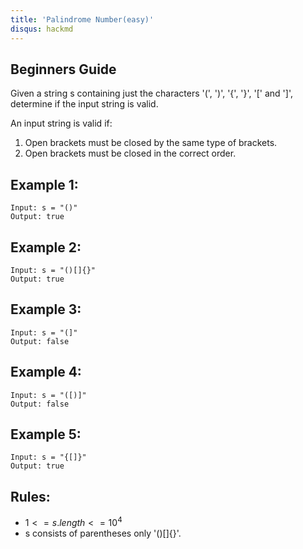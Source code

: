 ```yaml
---
title: 'Palindrome Number(easy)'
disqus: hackmd
---
```


## Beginners Guide

Given a string s containing just the characters '(', ')', '{', '}', '[' and ']', determine if the input string is valid.

An input string is valid if:

1. Open brackets must be closed by the same type of brackets.
2. Open brackets must be closed in the correct order.


Example 1:
---
```go=
Input: s = "()"
Output: true
```

Example 2:
---
```go=
Input: s = "()[]{}"
Output: true
```

Example 3:
---
```go=
Input: s = "(]"
Output: false
```

Example 4:
---
```go=
Input: s = "([)]"
Output: false
```

Example 5:
---
```go=
Input: s = "{[]}"
Output: true
```

Rules:
---
* $1 <= s.length <= 10^4$
* s consists of parentheses only '()[]{}'.